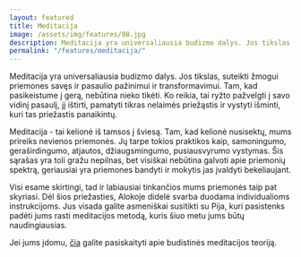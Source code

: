 ```yaml
---
layout: featured
title: Meditacija
image: /assets/img/features/08.jpg
description: Meditacija yra universaliausia budizmo dalys. Jos tikslas, suteikti žmogui priemones savęs ir pasaulio pažinimui ir transformavimui. Tam, kad pasikeistume į gerą, nebūtina nieko tikėti. Ko reikia, tai ryžto pažvelgti į savo vidinį pasaulį.
permalink: "/features/meditacija/"
---
```


<div class="row">
    <div class="col-md-12">
        <div class="service-details mb-40">
            <p>Meditacija yra universaliausia budizmo dalys. Jos tikslas, suteikti žmogui priemones savęs ir pasaulio pažinimui ir transformavimui. Tam, kad pasikeistume į gerą, nebūtina nieko tikėti. Ko reikia, tai ryžto pažvelgti į savo vidinį pasaulį, jį ištirti, pamatyti tikras nelaimės priežąstis ir vystyti išminti, kuri tas priežastis panaikintų.</p>
            <p>Meditacija - tai kelionė iš tamsos į šviesą. Tam, kad kelionė nusisektų, mums prireiks nevienos priemonės. Jų tarpe tokios praktikos kaip, samoningumo, geraširdingumo, atjautos, džiaugsmingumo, pusiausvyrumo vystymas. Šis sąrašas yra toli gražu nepilnas, bet visiškai nebūtina galvoti apie priemonių spektrą, geriausiai yra priemones bandyti ir mokytis jas įvaldyti bekeliaujant.</p>
            <p>Visi esame skirtingi, tad ir labiausiai tinkančios mums priemonės taip pat skyriasi. Dėl šios priežasties, Alokoje didelė svarba duodama individualioms instrukcijoms. Jus visada galite asmeniškai susitikti su Pija, kuri pasistenks padėti jums rasti meditacijos metodą, kuris šiuo metu jums būtų naudingiausias.</p>
            <p>Jei jums įdomu, <a href="https://theravada.lt/" target="_blank">čia</a> galite pasiskaityti apie budistinės meditacijos teoriją.</p>
        </div>
    </div>
</div>
